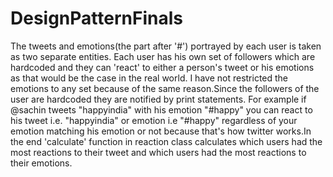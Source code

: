 # DesignPatternFinals

The tweets and emotions(the part after '#') portrayed by each user is taken as two separate entities.
Each user has his own set of followers which are hardcoded and they can 'react' to either a person's tweet or his emotions as that would be the case in the real world. I have not restricted the emotions to any set because of the same reason.Since the followers of the user are hardcoded they are notified by print statements. For example if @sachin tweets "happyindia" with his emotion "#happy" you can react to his tweet i.e. "happyindia" or emotion i.e "#happy" regardless of your emotion matching his emotion or not because that's how twitter works.In the end 'calculate' function in reaction class calculates which users had the most reactions to their tweet and which users had the most reactions to their emotions.
